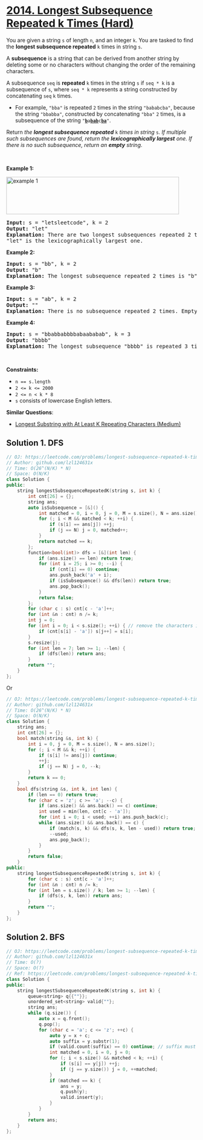 # [2014. Longest Subsequence Repeated k Times (Hard)](https://leetcode.com/problems/longest-subsequence-repeated-k-times/)

<p>You are given a string <code>s</code> of length <code>n</code>, and an integer <code>k</code>. You are tasked to find the <strong>longest subsequence repeated</strong> <code>k</code> times in string <code>s</code>.</p>

<p>A <strong>subsequence</strong> is a string that can be derived from another string by deleting some or no characters without changing the order of the remaining characters.</p>

<p>A subsequence <code>seq</code> is <strong>repeated</strong> <code>k</code> times in the string <code>s</code> if <code>seq * k</code> is a subsequence of <code>s</code>, where <code>seq * k</code> represents a string constructed by concatenating <code>seq</code> <code>k</code> times.</p>

<ul>
	<li>For example, <code>"bba"</code> is repeated <code>2</code> times in the string <code>"bababcba"</code>, because the string <code>"bbabba"</code>, constructed by concatenating <code>"bba"</code> <code>2</code> times, is a subsequence of the string <code>"<strong><u>b</u></strong>a<strong><u>bab</u></strong>c<strong><u>ba</u></strong>"</code>.</li>
</ul>

<p>Return <em>the <strong>longest subsequence repeated</strong> </em><code>k</code><em> times in string </em><code>s</code><em>. If multiple such subsequences are found, return the <strong>lexicographically largest</strong> one. If there is no such subsequence, return an <strong>empty</strong> string</em>.</p>

<p>&nbsp;</p>
<p><strong>Example 1:</strong></p>
<img alt="example 1" src="https://assets.leetcode.com/uploads/2021/08/30/longest-subsequence-repeat-k-times.png" style="width: 457px; height: 99px;">
<pre><strong>Input:</strong> s = "letsleetcode", k = 2
<strong>Output:</strong> "let"
<strong>Explanation:</strong> There are two longest subsequences repeated 2 times: "let" and "ete".
"let" is the lexicographically largest one.
</pre>

<p><strong>Example 2:</strong></p>

<pre><strong>Input:</strong> s = "bb", k = 2
<strong>Output:</strong> "b"
<strong>Explanation:</strong> The longest subsequence repeated 2 times is "b".
</pre>

<p><strong>Example 3:</strong></p>

<pre><strong>Input:</strong> s = "ab", k = 2
<strong>Output:</strong> ""
<strong>Explanation:</strong> There is no subsequence repeated 2 times. Empty string is returned.
</pre>

<p><strong>Example 4:</strong></p>

<pre><strong>Input:</strong> s = "bbabbabbbbabaababab", k = 3
<strong>Output:</strong> "bbbb"
<strong>Explanation:</strong> The longest subsequence "bbbb" is repeated 3 times in "<u>bb</u>a<u>bb</u>a<u>bbbb</u>a<u>b</u>aa<u>b</u>a<u>b</u>a<u>b</u>".
</pre>

<p>&nbsp;</p>
<p><strong>Constraints:</strong></p>

<ul>
	<li><code>n == s.length</code></li>
	<li><code>2 &lt;= k &lt;= 2000</code></li>
	<li><code>2 &lt;= n &lt; k * 8</code></li>
	<li><code>s</code> consists of lowercase English letters.</li>
</ul>


**Similar Questions**:
* [Longest Substring with At Least K Repeating Characters (Medium)](https://leetcode.com/problems/longest-substring-with-at-least-k-repeating-characters/)

## Solution 1. DFS

```cpp
// OJ: https://leetcode.com/problems/longest-subsequence-repeated-k-times/
// Author: github.com/lzl124631x
// Time: O(26^(N/K) * N)
// Space: O(N/K)
class Solution {
public:
    string longestSubsequenceRepeatedK(string s, int k) {
        int cnt[26] = {};
        string ans;
        auto isSubsequence = [&]() {
            int matched = 0, i = 0, j = 0, M = s.size(), N = ans.size();
            for (; i < M && matched < k; ++i) {
                if (s[i] == ans[j]) ++j;
                if (j == N) j = 0, matched++;
            }
            return matched == k;
        };
        function<bool(int)> dfs = [&](int len) {
            if (ans.size() == len) return true;
            for (int i = 25; i >= 0; --i) {
                if (cnt[i] == 0) continue;
                ans.push_back('a' + i);
                if (isSubsequence() && dfs(len)) return true;
                ans.pop_back();
            }
            return false;
        };
        for (char c : s) cnt[c - 'a']++;
        for (int &n : cnt) n /= k;
        int j = 0;
        for (int i = 0; i < s.size(); ++i) { // remove the characters in `s` that doesn't occurrs `k` times.
            if (cnt[s[i] - 'a']) s[j++] = s[i];
        }
        s.resize(j);
        for (int len = 7; len >= 1; --len) {
            if (dfs(len)) return ans;
        }
        return "";
    }
};
```

Or

```cpp
// OJ: https://leetcode.com/problems/longest-subsequence-repeated-k-times/
// Author: github.com/lzl124631x
// Time: O(26^(N/K) * N)
// Space: O(N/K)
class Solution {
    string ans;
    int cnt[26] = {};
    bool match(string &s, int k) {
        int i = 0, j = 0, M = s.size(), N = ans.size();
        for (; i < M && k; ++i) {
            if (s[i] != ans[j]) continue;
            ++j;
            if (j == N) j = 0, --k;
        }
        return k == 0;
    }
    bool dfs(string &s, int k, int len) {
        if (len == 0) return true;
        for (char c = 'z'; c >= 'a'; --c) {
            if (ans.size() && ans.back() == c) continue;
            int used = min(len, cnt[c - 'a']);
            for (int i = 0; i < used; ++i) ans.push_back(c);
            while (ans.size() && ans.back() == c) {
                if (match(s, k) && dfs(s, k, len - used)) return true;
                --used;
                ans.pop_back();
            }
        }
        return false;
    }
public:
    string longestSubsequenceRepeatedK(string s, int k) {
        for (char c : s) cnt[c - 'a']++;
        for (int &n : cnt) n /= k;
        for (int len = s.size() / k; len >= 1; --len) {
            if (dfs(s, k, len)) return ans;
        }
        return "";
    }
};
```

## Solution 2. BFS

```cpp
// OJ: https://leetcode.com/problems/longest-subsequence-repeated-k-times/
// Author: github.com/lzl124631x
// Time: O(?)
// Space: O(?)
// Ref: https://leetcode.com/problems/longest-subsequence-repeated-k-times/discuss/1472755/short-solutionApriori-algorithm-and-BFS-beat-100
class Solution {
public:
    string longestSubsequenceRepeatedK(string s, int k) {
        queue<string> q{{""}};
        unordered_set<string> valid{""};
        string ans;
        while (q.size()) {
            auto x = q.front();
            q.pop();
            for (char c = 'a'; c <= 'z'; ++c) {
                auto y = x + c;
                auto suffix = y.substr(1);
                if (valid.count(suffix) == 0) continue; // suffix must be also valid.
                int matched = 0, i = 0, j = 0;
                for (; i < s.size() && matched < k; ++i) {
                    if (s[i] == y[j]) ++j;
                    if (j == y.size()) j = 0, ++matched;
                }
                if (matched == k) {
                    ans = y;
                    q.push(y);
                    valid.insert(y);
                }
            }
        }
        return ans;
    }
};
```